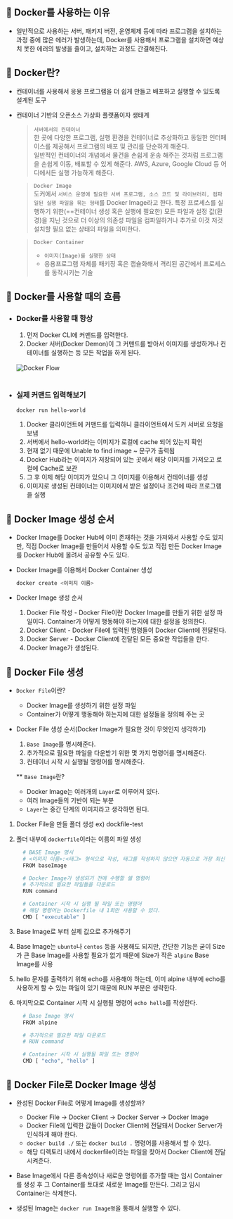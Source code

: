 ## 📌 Docker를 사용하는 이유

- 일반적으로 사용하는 서버, 패키지 버전, 운영체제 등에 따라 프로그램을 설치하는 과정 중에 많은 에러가 발생하는데, Docker를 사용해서 프로그램을 설치하면 예상치 못한 에러의 발생을 줄이고, 설치하는 과정도 간결해진다.

## 📌 Docker란?

- 컨테이너를 사용해서 응용 프로그램을 더 쉽게 만들고 배포하고 실행할 수 있도록 설계된 도구
- 컨테이너 기반의 오픈소스 가상화 플랫폼이자 생태계

  > `서버에서의 컨테이너`<br>한 곳에 다양한 프로그램, 실행 환경을 컨테이너로 추상화하고 동일한 인터페이스를 제공해서 프로그램의 배포 및 관리를 단순하게 해준다.<br>일반적인 컨테이너의 개념에서 물건을 손쉽게 운송 해주는 것처럼 프로그램을 손쉽게 이동, 배포할 수 있게 해준다. AWS, Azure, Google Cloud 등 어디에서든 실행 가능하게 해준다.

  > `Docker Image`<br>도커에서 `서비스 운영에 필요한 서버 프로그램, 소스 코드 및 라이브러리, 컴파일된 실행 파일을 묶는 형태`를 Docker Image라고 한다. 특정 프로세스를 실행하기 위한(==컨테이너 생성 혹은 실행에 필요한) 모든 파일과 설정 값(환경)을 지닌 것으로 더 이상의 의존성 파일을 컴파일하거나 추가로 이것 저것 설치할 필요 없는 상태의 파일을 의미한다.

  > `Docker Container`<br>
  >
  > - `이미지(Image)를 실행한 상태`
  > - 응용프로그램 자체를 패키징 혹은 캡슐화해서 격리된 공간에서 프로세스를 동작시키는 기술

## 📌 Docker를 사용할 때의 흐름

- ### Docker를 사용할 때 항상

  1. 먼저 Docker CLI에 커맨드를 입력한다.
  2. Docker 서버(Docker Demon)이 그 커맨드를 받아서 이미지를 생성하거나 컨테이너를 실행하는 등 모든 작업을 하게 된다.<br><br>

  <img src="https://user-images.githubusercontent.com/89335307/208282828-9e18ca47-c758-4f15-87af-97189a00266e.png" alt="Docker Flow">
  <br><br>

- ### 실제 커맨드 입력해보기

  ```bash
  docker run hello-world
  ```

  1. Docker 클라이언트에 커맨드를 입력하니 클라이언트에서 도커 서버로 요청을 보냄
  2. 서버에서 hello-world라는 이미지가 로컬에 cache 되어 있는지 확인
  3. 현재 없기 때문에 Unable to find image ~ 문구가 출력됨
  4. Docker Hub라는 이미지가 저장되어 있는 곳에서 해당 이미지를 가져오고 로컬에 Cache로 보관
  5. 그 후 이제 해당 이미지가 있으니 그 이미지를 이용해서 컨테이너를 생성
  6. 이미지로 생성된 컨테이너는 이미지에서 받은 설정이나 조건에 따라 프로그램을 실행

## 📌 Docker Image 생성 순서

- Docker Image를 Docker Hub에 이미 존재하는 것을 가져와서 사용할 수도 있지만, 직접 Docker Image를 만들어서 사용할 수도 있고 직접 만든 Docker Image를 Docker Hub에 올려서 공유할 수도 있다.

- Docker Image를 이용해서 Docker Container 생성

  ```bash
  docker create <이미지 이름>
  ```

- Docker Image 생성 순서
  1. Docker File 작성 - Docker File이란 Docker Image를 만들기 위한 설정 파일이다. Container가 어떻게 행동해야 하는지에 대한 설정을 정의한다.
  2. Docker Client - Docker File에 입력된 명령들이 Docker Client에 전달된다.
  3. Docker Server - Docker Client에 전달된 모든 중요한 작업들을 한다.
  4. Docker Image가 생성된다.

## 📌 Docker File 생성

- `Docker File`이란?

  - Docker Image를 생성하기 위한 설정 파일
  - Container가 어떻게 행동해야 하는지에 대한 설정들을 정의해 주는 곳

- Docker File 생성 순서(Docker Image가 필요한 것이 무엇인지 생각하기)

  1. `Base Image`를 명시해준다.
  2. 추가적으로 필요한 파일을 다운받기 위한 몇 가지 명령어를 명시해준다.
  3. 컨테이너 시작 시 실행될 명령어를 명시해준다.

  \*\* `Base Image`란?

  - Docker Image는 여러개의 `Layer`로 이루어져 있다.
  - 여러 Image들의 기반이 되는 부분
  - `Layer`는 중간 단계의 이미지라고 생각하면 된다.

1. Docker File을 만들 폴더 생성 ex) dockfile-test
2. 폴더 내부에 `dockerfile`이라는 이름의 파일 생성

   ```bash
     # BASE Image 명시
     # <이미지 이름>:<태그> 형식으로 작성, 태그를 작성하지 않으면 자동으로 가장 최신 버전으로 다운로드
     FROM baseImage

     # Docker Image가 생성되기 전에 수행할 쉘 명령어
     # 추가적으로 필요한 파일들을 다운로드
     RUN command

     # Container 시작 시 실행 될 파일 또는 명령어
     # 해당 명령어는 Dockerfile 내 1회만 사용할 수 있다.
     CMD [ "executable" ]

   ```

3. Base Image로 부터 실제 값으로 추가해주기
4. Base Image는 `ubunto`나 `centos` 등을 사용해도 되지만, 간단한 기능은 굳이 Size가 큰 Base Image를 사용할 필요가 없기 때문에 Size가 작은 `alpine` Base Image를 사용
5. hello 문자를 출력하기 위해 echo를 사용해야 하는데, 이미 alpine 내부에 echo를 사용하게 할 수 있는 파일이 있기 때문에 RUN 부분은 생략한다.
6. 마지막으로 Container 시작 시 실행될 명령어 `echo hello`를 작성한다.

   ```bash
     # Base Image 명시
     FROM alpine

     # 추가적으로 필요한 파일 다운로드
     # RUN command

     # Container 시작 시 실행될 파일 또는 명령어
     CMD [ "echo", "hello" ]

   ```

## 📌 Docker File로 Docker Image 생성

- 완성된 Docker File로 어떻게 Image를 생성할까?

  - Docker File -> Docker Client -> Docker Server -> Docker Image
  - Docker File에 입력한 값들이 Docker Client에 전달돼서 Docker Server가 인식하게 해야 한다.
  - `docker build ./` 또는 `docker build .` 명령어를 사용해서 할 수 있다.
  - 해당 디렉토리 내에서 dockerfile이라는 파일을 찾아서 Docker Client에 전달시켜준다.

- Base Image에서 다른 종속성이나 새로운 명령어를 추가할 때는 임시 Container를 생성 후 그 Container를 토대로 새로운 Image를 만든다. 그리고 임시 Container는 삭제한다.

- 생성된 Image는 `docker run Image명`을 통해서 실행할 수 있다.
